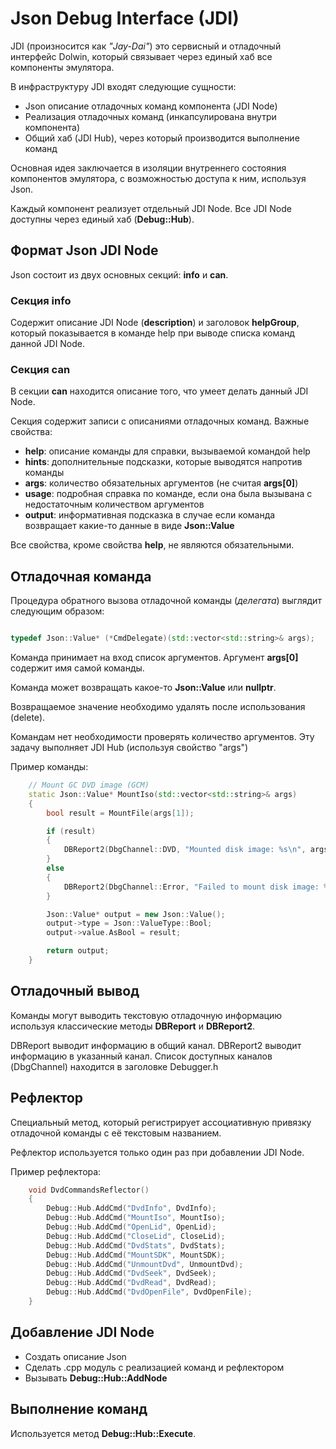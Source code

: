 # Json Debug Interface (JDI)

JDI (произносится как _"Jay-Dai"_) это сервисный и отладочный интерфейс Dolwin, который связывает через единый хаб все компоненты эмулятора.

В инфраструктуру JDI входят следующие сущности:
- Json описание отладочных команд компонента (JDI Node)
- Реализация отладочных команд (инкапсулирована внутри компонента)
- Общий хаб (JDI Hub), через который производится выполнение команд

Основная идея заключается в изоляции внутреннего состояния компонентов эмулятора, с возможностью доступа к ним, используя Json.

Каждый компонент реализует отдельный JDI Node. Все JDI Node доступны через единый хаб (**Debug::Hub**).

## Формат Json JDI Node

Json состоит из двух основных секций: **info** и **can**.

### Секция info

Содержит описание JDI Node (**description**) и заголовок **helpGroup**, который показывается в команде help при выводе списка команд данной JDI Node.

### Секция can

В секции **can** находится описание того, что умеет делать данный JDI Node.

Секция содержит записи с описаниями отладочных команд. Важные свойства:
- **help**: описание команды для справки, вызываемой командой help
- **hints**: дополнительные подсказки, которые выводятся напротив команды
- **args**: количество обязательных аргументов (не считая **args[0]**)
- **usage**: подробная справка по команде, если она была вызывана с недостаточным количеством аргументов
- **output**: информативная подсказка в случае если команда возвращает какие-то данные в виде **Json::Value**

Все свойства, кроме свойства **help**, не являются обязательными.

## Отладочная команда

Процедура обратного вызова отладочной команды (_делегата_) выглядит следующим образом:

```c++

typedef Json::Value* (*CmdDelegate)(std::vector<std::string>& args);

```

Команда принимает на вход список аргументов. Аргумент **args[0]** содержит имя самой команды.

Команда может возвращать какое-то **Json::Value** или **nullptr**.

Возвращаемое значение необходимо удалять после использования (delete).

Командам нет необходимости проверять количество аргументов. Эту задачу выполняет JDI Hub (используя свойство "args")

Пример команды:

```c++
	// Mount GC DVD image (GCM)
	static Json::Value* MountIso(std::vector<std::string>& args)
	{
		bool result = MountFile(args[1]);

		if (result)
		{
			DBReport2(DbgChannel::DVD, "Mounted disk image: %s\n", args[1].c_str());
		}
		else
		{
			DBReport2(DbgChannel::Error, "Failed to mount disk image: %s\n", args[1].c_str());
		}

		Json::Value* output = new Json::Value();
		output->type = Json::ValueType::Bool;
		output->value.AsBool = result;

		return output;
	}
```

## Отладочный вывод

Команды могут выводить текстовую отладочную информацию используя классические методы **DBReport** и **DBReport2**.

DBReport выводит информацию в общий канал. DBReport2 выводит информацию в указанный канал. Список доступных каналов (DbgChannel) находится в заголовке Debugger.h

## Рефлектор

Специальный метод, который регистрирует ассоциативную привязку отладочной команды с её текстовым названием.

Рефлектор используется только один раз при добавлении JDI Node.

Пример рефлектора:

```c++
	void DvdCommandsReflector()
	{
		Debug::Hub.AddCmd("DvdInfo", DvdInfo);
		Debug::Hub.AddCmd("MountIso", MountIso);
		Debug::Hub.AddCmd("OpenLid", OpenLid);
		Debug::Hub.AddCmd("CloseLid", CloseLid);
		Debug::Hub.AddCmd("DvdStats", DvdStats);
		Debug::Hub.AddCmd("MountSDK", MountSDK);
		Debug::Hub.AddCmd("UnmountDvd", UnmountDvd);
		Debug::Hub.AddCmd("DvdSeek", DvdSeek);
		Debug::Hub.AddCmd("DvdRead", DvdRead);
		Debug::Hub.AddCmd("DvdOpenFile", DvdOpenFile);
	}
```

## Добавление JDI Node

- Создать описание Json
- Сделать .cpp модуль с реализацией команд и рефлектором
- Вызывать **Debug::Hub::AddNode**

## Выполнение команд

Используется метод **Debug::Hub::Execute**.
